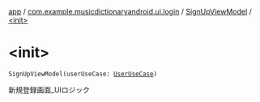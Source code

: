 [app](../../index.md) / [com.example.musicdictionaryandroid.ui.login](../index.md) / [SignUpViewModel](index.md) / [&lt;init&gt;](./-init-.md)

# &lt;init&gt;

`SignUpViewModel(userUseCase: `[`UserUseCase`](../../com.example.musicdictionaryandroid.domain.usecase/-user-use-case/index.md)`)`

新規登録画面_UIロジック

